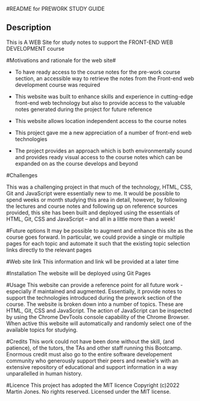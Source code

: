 #README for PREWORK STUDY GUIDE

## Description

This is A WEB Site for study notes to support the FRONT-END WEB DEVELOPMENT course

#Motivations and rationale for the web site#

- To have ready access to the course notes for the pre-work course section, an accessible way to retrieve the notes from the Front-end web development 
  course was required

- This website was built to enhance skills and experience in cutting-edge front-end web technology but also to provide access to the valuable notes 
  generated during the project for future reference

- This website allows location independent access to the course notes

- This project gave me a new appreciation of a number of front-end web technologies

- The project provides an approach which is both environmentally sound and provides ready visual access to the course notes which can be expanded on as
  the course develops and beyond

#Challenges

This was a challenging project in that much of the technology, HTML, CSS, Git and JavaScript were essentially new to me. It would be possible to spend 
weeks or month studying this area in detail, however, by following the lectures and course notes and following up on reference sources provided, this 
site has been built and deployed  using the essentials of HTML, Git, CSS and JavaScript – and all in a little more than a week!

#Future options
It may be possible to augment and enhance this site as the course goes forward. In particular, we could provide a single or multiple pages for each 
topic and automate it such that the existing topic selection links directly to the relevant pages

#Web site link
This information and link wll be provided at a later time

#Installation
The website will be deployed using Git Pages

#Usage
This website can provide a reference point for all future work -especially if maintained and augmented.
Essentially, it provide notes to support the technologies introduced during the prework section of the course.
The website is broken down into a number of topics. These are HTML, Git, CSS and JavaScript. The action of JavaScript can be inspected by using the 
Chrome DevTools console capability of the Chrome Browser.
When active this website will automatically and randomly select one of the available topics for studying.

#Credits
This work could not have been done without the skill, (and patience), of the tutors, the TAs and other staff running this Bootcamp.
Enormous credit must also go to the entire software developement community who generously support their peers and newbie's with an extensive repository 
of educational and support information in a way unparallelled in human history.

#Licence
This project has adopted the MIT licence
Copyright (c)2022 Martin Jones. No rights reserved.
Licensed under the MIT license.
